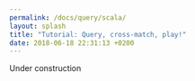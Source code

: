 ```yaml
---
permalink: /docs/query/scala/
layout: splash
title: "Tutorial: Query, cross-match, play!"
date: 2018-06-18 22:31:13 +0200
---
```


Under construction

